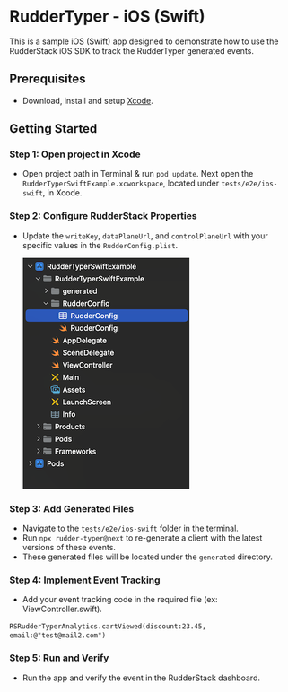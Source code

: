 # RudderTyper - iOS (Swift)

This is a sample iOS (Swift) app designed to demonstrate how to use the RudderStack iOS SDK to track the RudderTyper generated events.

## Prerequisites

- Download, install and setup [Xcode](https://apps.apple.com/us/app/xcode/id497799835?mt=12).

## Getting Started

### Step 1: Open project in Xcode

- Open project path in Terminal & run `pod update`. Next open the `RudderTyperSwiftExample.xcworkspace`, located under `tests/e2e/ios-swift`, in Xcode.

### Step 2: Configure RudderStack Properties

- Update the `writeKey`, `dataPlaneUrl`, and `controlPlaneUrl` with your specific values in the `RudderConfig.plist`.

  ![RudderConfig](screenshots/rudderConfig_path.png)

### Step 3: Add Generated Files

- Navigate to the `tests/e2e/ios-swift` folder in the terminal.
- Run `npx rudder-typer@next` to re-generate a client with the latest versions of these events.
- These generated files will be located under the `generated` directory.

### Step 4: Implement Event Tracking

- Add your event tracking code in the required file (ex: ViewController.swift).

```
RSRudderTyperAnalytics.cartViewed(discount:23.45, email:@"test@mail2.com")
```

### Step 5: Run and Verify

- Run the app and verify the event in the RudderStack dashboard.
